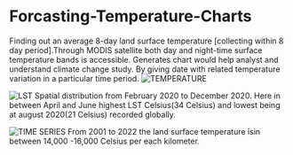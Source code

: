# Forcasting-Temperature-Charts
Finding out an average 8-day land surface temperature [collecting within 8 day period].Through MODIS satellite both day and night-time surface temperature bands is accessible. Generates chart would help analyst and understand climate change study. By giving date with related temperature variation in a particular time period.
![TEMPERATURE](https://user-images.githubusercontent.com/90825034/232911771-c0ecbacf-9176-47fb-b117-6dba0e602925.png)


![LST](https://user-images.githubusercontent.com/90825034/232913492-d739d9e7-ae13-496f-8925-f8fca5b09d91.png)
Spatial distribution from February 2020 to December 2020. Here in between April and June highest LST Celsius(34 Celsius) and lowest being at august 2020(21 Celsius) recorded globally.

![TIME SERIES](https://user-images.githubusercontent.com/90825034/232913924-ffb94a24-17df-4c49-bd18-6172f31bd582.png)
From 2001 to 2022 the land surface temperature isin between 14,000 -16,000 Celsius per each kilometer.

